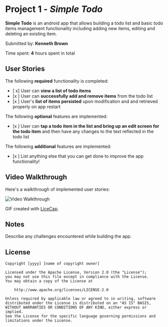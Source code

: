 # Project 1 - *Simple Todo*

**Simple Todo** is an android app that allows building a todo list and basic todo items management functionality including adding new items, editing and deleting an existing item.

Submitted by: **Kenneth Brown**

Time spent: **4** hours spent in total

## User Stories

The following **required** functionality is completed:

* [ x] User can **view a list of todo items**
* [x ] User can **successfully add and remove items** from the todo list
* [x ] User's **list of items persisted** upon modification and and retrieved properly on app restart

The following **optional** features are implemented:

* [x ] User can **tap a todo item in the list and bring up an edit screen for the todo item** and then have any changes to the text reflected in the todo list

The following **additional** features are implemented:

* [x ] List anything else that you can get done to improve the app functionality!

## Video Walkthrough

Here's a walkthrough of implemented user stories:

<img src='http://i.imgur.com/link/to/your/gif/file.gif' title='Video Walkthrough' width='' alt='Video Walkthrough' />

GIF created with [LiceCap](http://www.cockos.com/licecap/).

## Notes

Describe any challenges encountered while building the app.

## License

    Copyright [yyyy] [name of copyright owner]

    Licensed under the Apache License, Version 2.0 (the "License");
    you may not use this file except in compliance with the License.
    You may obtain a copy of the License at

        http://www.apache.org/licenses/LICENSE-2.0

    Unless required by applicable law or agreed to in writing, software
    distributed under the License is distributed on an "AS IS" BASIS,
    WITHOUT WARRANTIES OR CONDITIONS OF ANY KIND, either express or implied.
    See the License for the specific language governing permissions and
    limitations under the License.
